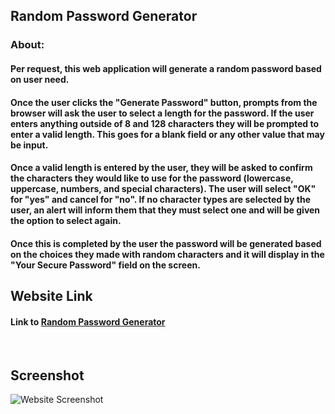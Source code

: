 ## Random Password Generator

### About:

#### Per request, this web application will generate a random password based on user need. 

#### Once the user clicks the "Generate Password" button, prompts from the browser will ask the user to select a length for the password. If the user enters anything outside of 8 and 128 characters they will be prompted to enter a valid length. This goes for a blank field or any other value that may be input. 

#### Once a valid length is entered by the user, they will be asked to confirm the characters they would like to use for the password (lowercase, uppercase, numbers, and special characters). The user will select "OK" for "yes" and cancel for "no". If no character types are selected by the user, an alert will inform them that they must select one and will be given the option to select again. 

#### Once this is completed by the user the password will be generated based on the choices they made with random characters and it will display in the "Your Secure Password" field on the screen. 


## Website Link
#### Link to [Random Password Generator](https://rjhelm.github.io/random-password-generator/)

<br />

## Screenshot 

![Website Screenshot](screenshot.png)
